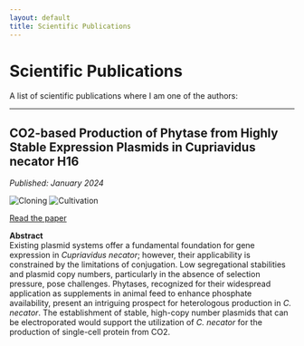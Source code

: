 ```yaml
---
layout: default
title: Scientific Publications
---
```

# Scientific Publications

A list of scientific publications where I am one of the authors:

---

## **CO2-based Production of Phytase from Highly Stable Expression Plasmids in Cupriavidus necator H16**  
*Published: January 2024* 

![Cloning](https://img.shields.io/badge/Cloning-green?style=flat) 
![Cultivation](https://img.shields.io/badge/Cultivation-blue?style=flat)  

[Read the paper](https://doi.org/10.1186/s12934-023-02280-2)

**Abstract**  
Existing plasmid systems offer a fundamental foundation for gene expression in *Cupriavidus necator*; however, their applicability is constrained by the limitations of conjugation. Low segregational stabilities and plasmid copy numbers, particularly in the absence of selection pressure, pose challenges. Phytases, recognized for their widespread application as supplements in animal feed to enhance phosphate availability, present an intriguing prospect for heterologous production in *C. necator*. The establishment of stable, high-copy number plasmids that can be electroporated would support the utilization of *C. necator* for the production of single-cell protein from CO2.
